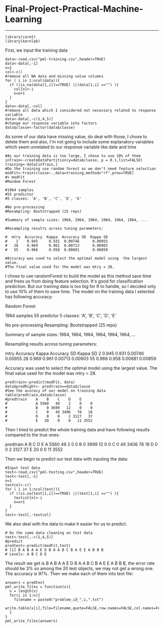 # Final-Project-Practical-Machine-Learning
---



```{r}
library(caret)
library(kernlab)
```
First, we input the training data
```{r}
data<-read.csv("pml-training.csv",header=TRUE)
data<-data[,-1]
n=1
col<-c()
#remove all NA data and missing value columns
for ( i in 1:ncol(data)){
  if ((is.na(data[1,i])==TRUE) ||(data[1,i] =="") ){
    col[n]<-i
    n=n+1
  }
}
data<-data[,-col]
#remove all data which I considered not necessary related to response variable
data<-data[,-c(1,4,5)]
#change our response variable into factors
data$classe<-factor(data$classe)
```
As some of our data have missing value, do deal with those, I chose to delete them and also, I'm not going to include some explanatory variables which seem unrelated to our response variable like date and time
```{r}
#As our training data is too large, I chose to use 10% of them
inTrain<-createDataPartition(y=data$classe, p = 0.1,list=FALSE)
training<-data[inTrain,]
#Do the training use random forest as we don't need feature selection
modFit<-train(classe~.,data=training,method="rf",prox=TRUE)
#> modFit
#Random Forest 

#1964 samples
#55 predictor
#5 classes: 'A', 'B', 'C', 'D', 'E' 

#No pre-processing
#Resampling: Bootstrapped (25 reps) 

#Summary of sample sizes: 1964, 1964, 1964, 1964, 1964, 1964, ... 

#Resampling results across tuning parameters:
  
#  mtry  Accuracy  Kappa  Accuracy SD  Kappa SD
#    2    0.945     0.931  0.00746      0.00955 
#   28    0.969     0.961  0.00713      0.00903 
#   55    0.966     0.958  0.00681      0.00859 

#Accuracy was used to select the optimal model using  the largest value.
#The final value used for the model was mtry = 28. 
```
I chose to use randomForest to build the model as this method save time and frees us from doing feature selection. It's good for classification prediction. But our training data is too big for R to handle, so I decided only to use 10% of them to save time.
The model on the training data I selected has following accuracy:

Random Forest 

1964 samples
  55 predictor
   5 classes: 'A', 'B', 'C', 'D', 'E' 

No pre-processing
Resampling: Bootstrapped (25 reps) 

Summary of sample sizes: 1964, 1964, 1964, 1964, 1964, 1964, ... 

Resampling results across tuning parameters:

  mtry  Accuracy  Kappa  Accuracy SD  Kappa SD
   2    0.945     0.931  0.00746      0.00955 
  28    0.969     0.961  0.00713      0.00903 
  55    0.966     0.958  0.00681      0.00859 

Accuracy was used to select the optimal model using  the largest value.
The final value used for the model was mtry = 28. 
```{r}
predtrain<-predict(modFit, data)
data$predRight<- predtrain==data$classe
#See the acuracy of our model on training data
table(predtrain,data$classe)
#predtrain    A    B    C    D    E
#             A 5560   49    2    0    0
#             B    0 3699   12    0    0
#             C    0   49 3406   78   18
#             D    0    0    2 3127   37
#             E   20    0    0   11 3552
```
Then I tried to predict the whole training data and have following results compared to the true ones:

predtrain    A    B    C    D    E
        A 5560   49    2    0    0
        B    0 3699   12    0    0
        C    0   49 3406   78   18
        D    0    0    2 3127   37
        E   20    0    0   11 3552

Then we begin to predict our test data with inputing the data:
```{r}
#Input test data
test<-read.csv("pml-testing.csv",header=TRUE)
test<-test[,-1]
n=1
testcol<-c()
for ( i in 1:ncol(test)){
  if ((is.na(test[1,i])==TRUE) ||(test[1,i] =="") ){
    testcol[n]<-i
    n=n+1
  }
}
test<-test[,-testcol]
```
We also deal with the data to make it easier for us to predict.
```{r}
# Do the same data cleaning on test data
test<-test[,-c(1,4,5)]
#predict
predtest<-predict(modFit,test)
# [1] B A B A A E D B A A B C B A E E A B B B
# Levels: A B C D E
```
The result we get is  B A B A A E D B A A B C B A E E A B B B, the error rate should be 3% so among the 20 test objects, we may not get a wrong one. The accuracy is 97%.
Then we make each of them into text file:
```{r}
answers = predtest
pml_write_files = function(x){
  n = length(x)
  for(i in 1:n){
    filename = paste0("problem_id_",i,".txt")
    write.table(x[i],file=filename,quote=FALSE,row.names=FALSE,col.names=FALSE)
  }
}
pml_write_files(answers)
```
